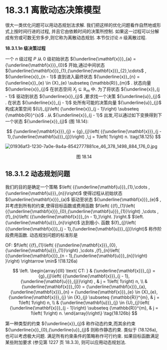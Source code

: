 # 18.3.1 离散动态决策模型

很大一类优化问题可以用动态规划法求解. 我们把这样的优化问题看作自然地或形式上按时间行进的过程, 并且它由依赖时间的决策所控制. 如果这一过程可以分解成有穷或可数无穷多步,则它称为离散动态规划. 本节仅讨论 $n$ 级离散过程.

**${18.3.1.1n}$ 级决策过程**

一个 $n$ 级过程 $P$ 从 0 级初始状态 ${\underline{\mathbf{x}}}_{a} = {\underline{\mathbf{x}}}_{0}$ 开始,通过中间状态 ${\underline{\mathbf{x}}}_{1},{\underline{\mathbf{x}}}_{2},\cdots$ , ${\underline{x}}_{n - 1}$ 直到进入最终状态 ${\underline{x}}_{n} = {\underline{x}}_{e} \in  {X}_{e} \subseteq  {\mathbb{R}}_{m}$ . 状态向量 ${\underline{x}}_{j}$ 在状态空间 ${X}_{j} \subseteq  {\mathbb{R}}_{m}$ 中. 为了将状态 ${\underline{x}}_{j - 1}$ 驱动到状态 ${\underline{x}}_{j}$ ,要求找一个决策 ${\underline{u}}_{j}$ . 在状态 ${\underline{x}}_{j - 1}$ 处所有可能的决策向量 ${\underline{u}}_{j}$ 构成决策空间 ${U}_{j}\left( {\underline{x}}_{j - 1}\right)  \subseteq  {\mathbb{R}}^{s}$ . 从 ${\underline{x}}_{j - 1}$ 出发,可以通过如下变换得到下一个状态 ${\underline{x}}_{j}$ (图 18.14):

$$
{\underline{\mathbf{x}}}_{j} = {g}_{j}\left( {{\underline{\mathbf{x}}}_{j - 1},{\underline{\mathbf{u}}}_{j}}\right) ,\;j = 1\left( 1\right) n. \tag{18.125}
$$

![01936af3-1230-7a0e-9a4a-8542777881ce_46_378_1498_884_176_0.jpg](/images/01936af3-1230-7a0e-9a4a-8542777881ce_46_378_1498_884_176_0.jpg)

<center>图 18.14</center>

## 18.3.1.2 动态规划问题

我们的目的是确定一个策略 $\left( {{\underline{\mathbf{u}}}_{1},\cdots ,{\underline{\mathbf{u}}}_{n}}\right)$ 使得过程从初始状态 ${\underline{\mathbf{x}}}_{a}$ 驱动至状态 ${\underline{\mathbf{x}}}_{e}$ ,并考虑到所有的约束,使得目标函数或费用函数 $f\left( {{f}_{1}\left( {{\underline{\mathbf{x}}}_{0},{\underline{\mathbf{u}}}_{1}}\right) ,\cdots ,{f}_{n}\left( {{\underline{\mathbf{x}}}_{n - 1},}\right. }\right.$ $\left. {\underline{\mathbf{u}}}_{n}\right)$ 达到极小. 函数 ${f}_{j}\left( {{\underline{\mathbf{x}}}_{j - 1},{\underline{\mathbf{u}}}_{j}}\right)$ 称作阶段费用函数. 动态规划问题的标准形是

OF: $f\left( {{f}_{1}\left( {{\underline{\mathbf{x}}}_{0},{\underline{\mathbf{u}}}_{1}}\right) ,\cdots ,{f}_{n}\left( {{\underline{\mathbf{x}}}_{n - 1},{\underline{\mathbf{u}}}_{n}}\right) }\right)  \rightarrow  \min$ !(18.126a)

$$
\left. \begin{array}{lll} \text{ CT: } & {\underline{\mathbf{x}}}_{j} = {g}_{j}\left( {{\underline{\mathbf{x}}}_{j - 1},{\underline{\mathbf{u}}}_{j}}\right) , & j = 1\left( 1\right) n, \\   & {\underline{\mathbf{x}}}_{0} = {\underline{\mathbf{x}}}_{a},{\underline{\mathbf{x}}}_{n} = {\underline{\mathbf{x}}}_{e} \in  {X}_{e},{\underline{\mathbf{x}}}_{j} \in  {X}_{j} \subseteq  {\mathbb{R}}^{m}, & j = 1\left( 1\right) n, \\   & {\underline{\mathbf{u}}}_{j} \in  {U}_{j}\left( {\underline{\mathbf{x}}}_{j - 1}\right)  \subseteq  {\mathbb{R}}^{m}, & j = 1\left( 1\right) n. \end{array}\right\}   \tag{18.126b}
$$

第一种类型的约束 ${\underline{x}}_{j}$ 称作动态约束,而其余约束 ${\underline{x}}_{0},{\underline{u}}_{j}$ 则称作静态约束. 类似于 (18.126a), 也可以考虑极大问题. 满足所有约束条件的策略称作可行约束. 如果目标函数满足某些附加要求 (参见第 1227 页 18.3.3), 则可以应用动态规划法.
